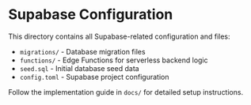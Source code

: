 # Supabase Configuration

This directory contains all Supabase-related configuration and files:

- `migrations/` - Database migration files
- `functions/` - Edge Functions for serverless backend logic
- `seed.sql` - Initial database seed data
- `config.toml` - Supabase project configuration

Follow the implementation guide in `docs/` for detailed setup instructions.